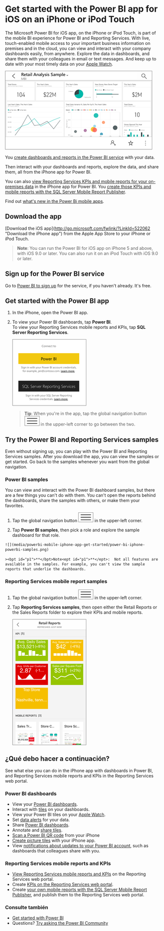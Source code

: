 <properties 
   pageTitle="Get started with the Power BI app for iOS on an iPhone"
   description="The Microsoft Power BI app for iOS on the iPhone or iPod Touch is part of the mobile BI experience for Power BI and Reporting Services."
   services="powerbi" 
   documentationCenter="" 
   authors="maggiesMSFT" 
   manager="mblythe" 
   backup=""
   editor=""
   tags=""
   qualityFocus="complete"
   qualityDate="05/02/2016"/>
 
<tags
   ms.service="powerbi"
   ms.devlang="NA"
   ms.topic="article"
   ms.tgt_pltfrm="NA"
   ms.workload="powerbi"
   ms.date="10/03/2016"
   ms.author="maggies"/>

# Get started with the Power BI app for iOS on an iPhone or iPod Touch

The Microsoft Power BI for iOS app, on the iPhone or iPod Touch, is part of the mobile BI experience for Power BI and Reporting Services. With live, touch-enabled mobile access to your important business information on premises and in the cloud, you can view and interact with your company dashboards easily, from anywhere. Explore the data in dashboards, and share them with your colleagues in email or text messages. And keep up to date with your most timely data on your <bpt id="p1">[</bpt>Apple Watch<ept id="p1">](powerbi-mobile-apple-watch.md)</ept>.  

![](media/powerbi-mobile-iphone-app-get-started/power-bi-iphone-dashboard-landscape.png)

You <bpt id="p1">[</bpt>create dashboards and reports in the Power BI service<ept id="p1">](powerbi-service-get-started.md)</ept> with your data. 

Then interact with your dashboards and reports, explore the data, and share them, all from the iPhone app for Power BI.

You can also <bpt id="p1">[</bpt>view Reporting Services KPIs and mobile reports for your on-premises data<ept id="p1">](powerbi-mobile-ipad-kpis-mobile-reports.md)</ept> in the iPhone app for Power BI. You <bpt id="p1">[</bpt>create those KPIs and mobile reports with the SQL Server Mobile Report Publisher<ept id="p1">](https://msdn.microsoft.com/library/mt652547.aspx)</ept>.

Find out <bpt id="p1">[</bpt>what's new in the Power Bi mobile apps<ept id="p1">](powerbi-mobile-whats-new-in-the-mobile-apps.md)</ept>.

## Download the app

<bpt id="p1">[</bpt>Download the iOS app<ept id="p1">]</ept><bpt id="p2">(http://go.microsoft.com/fwlink/?LinkId=522062 "</bpt>Download the iPhone app<ept id="p2">")</ept>  from the Apple App Store to your iPhone or iPod Touch.

><bpt id="p1">**</bpt>Note<ept id="p1">**</ept>: You can run the Power BI for iOS app on iPhone 5 and above, with iOS 9.0 or later. You can also run it on an iPod Touch with iOS 9.0 or later.

## Sign up for the Power BI service

Go to <bpt id="p1">[</bpt>Power BI to sign up<ept id="p1">](http://go.microsoft.com/fwlink/?LinkID=513879)</ept> for the service, if you haven't already. It's free.

## Get started with the Power BI app 

1.  In the iPhone, open the Power BI app.
  
2.  To view your Power BI dashboards, tap <bpt id="p1">**</bpt>Power BI<ept id="p1">**</ept>.  
   To view your Reporting Services mobile reports and KPIs, tap <bpt id="p1">**</bpt>SQL Server Reporting Services<ept id="p1">**</ept>.

    ![](media/powerbi-mobile-iphone-app-get-started/power-bi-iphone-connect-powerbi-ssrs.png)

    ><bpt id="p1">**</bpt>Tip<ept id="p1">**</ept>: When you're in the app, tap the global navigation button <ph id="ph1">![](media/powerbi-mobile-iphone-app-get-started/power-bi-iphone-global-nav-button.png)</ph> in the upper-left corner to go between the two. 

## Try the Power BI and Reporting Services samples  
Even without signing up, you can play with the Power BI and Reporting Services samples. After you download the app, you can view the samples or get started. Go back to the samples whenever you want from the global navigation.

### Power BI samples

You can view and interact with the Power BI dashboard samples, but there are a few things you can't do with them. You can't open the reports behind the dashboards, share the samples with others, or make them your favorites.

1.   Tap the global navigation button <ph id="ph1">![](media/powerbi-mobile-iphone-app-get-started/power-bi-iphone-global-nav-button.png)</ph> in the upper-left corner.
  
2.   Tap <bpt id="p1">**</bpt>Power BI samples<ept id="p1">**</ept>, then pick a role and explore the sample dashboard for that role.  

    ![](media/powerbi-mobile-iphone-app-get-started/power-bi-iphone-powerbi-samples.png)

    ><bpt id="p1">**</bpt>Note<ept id="p1">**</ept>:  Not all features are available in the samples. For example, you can't view the sample reports that underlie the dashboards. 

### Reporting Services mobile report samples

1.   Tap the global navigation button <ph id="ph1">![](media/powerbi-mobile-iphone-app-get-started/power-bi-iphone-global-nav-button.png)</ph> in the upper-left corner.

2.  Tap <bpt id="p1">**</bpt>Reporting Services samples<ept id="p1">**</ept>, then open either the Retail Reports or the Sales Reports folder to explore their KPIs and mobile reports.

    ![](media/powerbi-mobile-iphone-app-get-started/power-bi-iphone-ssrs-samples.png)

## ¿Qué debo hacer a continuación?

See what else you can do in the iPhone app with dashboards in Power BI, and Reporting Services mobile reports and KPIs in the Reporting Services web portal.

### Power BI dashboards

-   View your <bpt id="p1">[</bpt>Power BI dashboards<ept id="p1">](powerbi-mobile-dashboards-in-the-iphone-app.md)</ept>.
-   Interact with <bpt id="p1">[</bpt>tiles<ept id="p1">](powerbi-mobile-tiles-in-the-iphone-app.md)</ept> on your dashboards.
-   View your Power BI tiles on your <bpt id="p1">[</bpt>Apple Watch<ept id="p1">](powerbi-mobile-apple-watch.md)</ept>.
-   Set <bpt id="p1">[</bpt>data alerts<ept id="p1">](powerbi-mobile-set-data-alerts-in-the-iphone-app.md)</ept> for your data.
-   Share <bpt id="p1">[</bpt>Power BI dashboards<ept id="p1">](powerbi-mobile-share-a-dashboard-from-the-iphone-app.md)</ept>.
-   Annotate and <bpt id="p1">[</bpt>share tiles<ept id="p1">](powerbi-mobile-annotate-and-share-a-tile-from-the-iphone-app.md)</ept>.
-   <bpt id="p1">[</bpt>Scan a Power BI QR code<ept id="p1">](powerbi-mobile-qr-code-for-tile.md)</ept> from your iPhone
-   <bpt id="p1">[</bpt>Create picture tiles<ept id="p1">](powerbi-mobile-picture-tiles-in-the-iphone-app.md)</ept> with your iPhone app.
-   View <bpt id="p1">[</bpt>notifications about updates to your Power BI account<ept id="p1">](powerbi-mobile-notification-center.md)</ept>, such as dashboards that colleagues share with you.


### Reporting Services mobile reports and KPIs

- <bpt id="p1">[</bpt>View Reporting Services mobile reports and KPIs<ept id="p1">](powerbi-mobile-iphone-kpis-mobile-reports.md)</ept> on the Reporting Services web portal.
- Create <bpt id="p1">[</bpt>KPIs on the Reporting Services web portal<ept id="p1">](https://msdn.microsoft.com/library/mt683632.aspx)</ept>.
- Create <bpt id="p1">[</bpt>your own mobile reports with the SQL Server Mobile Report Publisher<ept id="p1">](https://msdn.microsoft.com/library/mt652547.aspx)</ept>, and publish them to the Reporting Services web portal.


### Consulte también

- [Get started with Power BI](powerbi-service-get-started.md)
- Questions? [Try asking the Power BI Community](http://community.powerbi.com/)